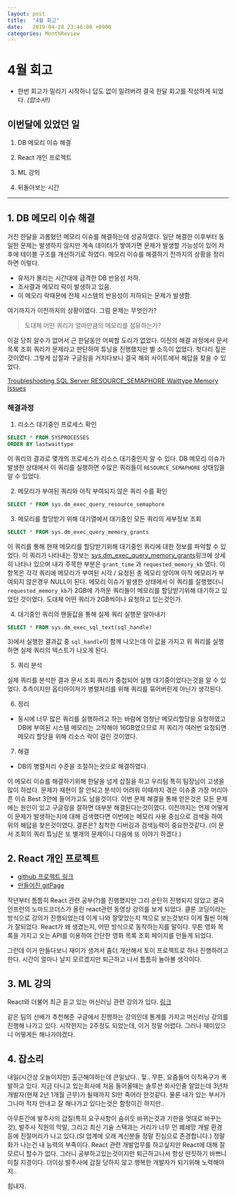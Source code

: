 ```yaml
---
layout: post
title:  "4월 회고"
date:   2019-04-28 23:46:00 +0900
categories: MonthReview
---
```



# 4월 회고
- 한번 회고가 밀리기 시작하니 답도 없이 밀려버려 결국 한달 회고를 작성하게 되었다. *(맙소사!)*



## 이번달에 있었던 일

1. DB 메모리 이슈 해결

2. React 개인 프로젝트

3. ML 강의

4. 뒤돌아보는 시간



---

## 1. DB 메모리 이슈 해결

거진 한달을 괴롭혔던 메모리 이슈를 해결하는데 성공하였다. 일단 해결한 이후부터 동일한 문제는 발생하지 않지만 계속 데이터가 쌓여가면 문제가 발생할 가능성이 있어 차후에 테이블 구조를 개선하기로 하였다. 메모리 이슈를 해결하기 전까지의 상황을 정리하면 이렇다.

- 유저가 몰리는 시간대에 급격한 DB 반응성 저하.
- 조사결과 메모리 락이 발생하고 있음.
- 이 메모리 락때문에 전체 시스템의 반응성이 저하되는 문제가 발생함.

여기까지가 이전까지의 상황이였다. 그럼 문제는 무엇인가?

> 도대체 어떤 쿼리가 얼마만큼의 메모리를 점유하는가?

이걸 당최 알수가 없어서 근 한달동안 어찌할 도리가 없었다. 이전의 해결 과정에서 문서 목록 조회 쿼리가 문제라고 판단하여 튜닝을 진행했지만 별 소득이 없었다. 헛다리 짚은것이였다. 그렇게 삽질과 구글링을 거치다보니 결국 해외 사이트에서 해답을 찾을 수 있었다.

[Troubleshooting SQL Server RESOURCE_SEMAPHORE Waittype Memory Issues](https://www.mssqltips.com/sqlservertip/2827/troubleshooting-sql-server-resourcesemaphore-waittype-memory-issues/)


### 해결과정

1) 리소스 대기중인 프로세스 확인

```sql
SELECT * FROM SYSPROCESSES
ORDER BY lastwaittype
```

이 쿼리의 결과로 몇개의 프로세스가 리소스 대기중인지 알 수 있다. DB 메모리 이슈가 발생한 상태에서 이 쿼리를 실행하면 수많은 쿼리들이 `RESOURCE_SEMAPHORE` 상태임을 알 수 있었다.


2) 메모리가 부여된 쿼리와 아직 부여되지 않은 쿼리 수를 확인

```sql
SELECT * FROM sys.dm_exec_query_resource_semaphore
```

3) 메모리를 할당받기 위해 대기열에서 대기중인 모든 쿼리의 세부정보 조회

```sql
SELECT * FROM sys.dm_exec_query_memory_grants
```
이 쿼리를 통해 현재 메모리를 할당받기위해 대기중인 쿼리에 대한 정보를 파악할 수 있었다. 이 쿼리가 나타내는 정보는 [sys.dm_exec_query_memory_grants](https://docs.microsoft.com/ko-kr/sql/relational-databases/system-dynamic-management-views/sys-dm-exec-query-memory-grants-transact-sql?view=sql-server-2017)링크에 상세히 나타나 있으며 내가 주목한 부분은 `grant_time` 과 `requested_memory_kb` 였다. 이 항목은 각각 쿼리에 메모리가 부여된 시각 / 요청된 총 메모리 양이며 아직 메모리가 부여되지 않은경우 NULL이 된다. 메모리 이슈가 발생한 상태에서 이 쿼리를 실행했더니 `requested_memory_kb`가 2GB에 가까운 쿼리들이 메모리를 할당받기위해 대기하고 있었던 것이였다. 도대체 어떤 쿼리가 2GB씩이나 요청하고 있는것인가.

4) 대기중인 쿼리의 핸들값을 통해 실제 쿼리 실행문 알아내기


```sql
SELECT * FROM sys.dm_exec_sql_text(sql_handle)
```

3)에서 실행한 결과값 중 `sql_handle`이 함께 나오는데 이 값을 가지고 위 쿼리를 실행하면 실제 쿼리의 텍스트가 나오게 된다. 


5) 쿼리 분석

실제 쿼리를 분석한 결과 문서 조회 쿼리가 중첩되어 실행 대기중이었다는것을 알 수 있었다. 추측이지만 옵티마이저가 병렬처리를 위해 쿼리를 묶어버린게 아닌가 생각된다. 


6) 정리

- 동시에 너무 많은 쿼리를 실행하려고 하는 바람에 엄청난 메모리할당을 요청하였고 DB에 부여된 시스템 메모리는 고작해야 16GB였으므로 저 쿼리가 여러번 요청되면 메모리 할당을 위해 리소스 락이 걸린 것이였다.

7) 해결

- DB의 병렬처리 수준을 조절하는것으로 해결하였다.


이 메모리 이슈를 해결하기위해 한달을 넘게 삽질을 하고 우리팀 특히 팀장님이 고생을 많이 하셨다. 문제가 재현이 잘 안되고 분석이 어려워 이때까지 겪은 이슈중 가장 머리아픈 이슈 Best 3안에 들어가고도 남을것이다. 이번 문제 해결을 통해 얻은것은 모든 문제에는 원인이 있고 구글링을 잘하면 대부분 해결된다는것이였다. 이전까지는 언제 어떻게 이 문제가 발생하는지에 대해 검색했다면 이번에는 메모리 사용 중심으로 검색을 하여 위의 해답을 찾은것이였다. 결론은? 침착한 디버깅과 검색능력이 중요한것같다. (이 문서 조회의 쿼리 튜닝은 또 별개의 문제이니 다음에 또 이야기 하겠다.)

## 2. React 개인 프로젝트

- [github 프로젝트 링크](https://github.com/momoci99/movie_app)
- [만들어진 gitPage](https://momoci99.github.io/movie_app/)

작년부터 틈틈히 React 관련 공부(?)를 진행했지만 그리 순탄히 진행되지 않았고 결국 인프런의 노마드코더스가 올린 react관련 동영상 강의를 보게 되었다. 클론 코딩이라는 방식으로 강의가 진행되었는데 이게 나와 잘맞았는지 책으로 보는것보다 이게 훨씬 이해가 잘되었다. React가 왜 생겼는지, 어떤 방식으로 동작하는지를 말이다. 무튼 영화 목록을 가지고 오는 API를 이용하여 간단한 영화 목록 조회 페이지를 만들게 되었다.

그런데 이거 만들다보니 재미가 생겨서 좀더 개선해서 토이 프로젝트로 하나 진행하려고 한다. 시간이 얼마나 날지 모르겠지만 퇴근하고 나서 틈틈히 놀아볼 생각이다.




## 3. ML 강의

React와 더불어 최근 듣고 있는 머신러닝 관련 강의가 있다. [링크](https://developers.google.com/machine-learning/crash-course/ml-intro?hl=ko)

같은 팀의 선배가 추천해준 구글에서 진행하는 강의인데 통계를 가지고 머신러닝 강의를 진행해 나가고 있다. 시작한지는 2주정도 되었는데, 이거 정말 어렵다. 그러나 재미있으니 어떻게든 해나가야겠다.


## 4. 잡소리

내일(시간상 오늘이지만) 출근해야하는데 큰일났다.. 헣.. 무튼, 요즘들어 이직욕구가 폭발하고 있다. 지금 다니고 있는회사에 처음 들어올때는 솔루션 회사인줄 알았는데 3년차 개발자(현재 2년 1개월 근무)가 될때까지 SI만 죽어라 한것같다. 물론 내가 있는 부서가 그나마 적자 안내고 잘 해나가고 있다는것은 함정이긴 하지만.. 

아무튼간에 발주사의 갑질(특히 요구사항이 숨쉬듯 바뀌는것과 기한을 멋대로 바꾸는것), 발주사 직원의 막말, 그리고 최신 기술 스택과는 거리가 너무 먼 폐쇄망 개발 환경 등에 진절머리가 나고 있다.(SI 업계에 오래 계신분들 정말 진심으로 존경합니다.) 정말 화가 나는건 내 능력의 부족이다. React 관련 개발업무를 하고싶지만 React에 대해 잘 모르니 할수가 없다. 그러니 공부하고있는것이지만 퇴근하고나서 항상 딴짓하기 바쁘니 미칠 지경이다. 더이상 발주사에 갑질 당하지 않고 행복한 개발자가 되기위해 노력해야지..

힘내자.
